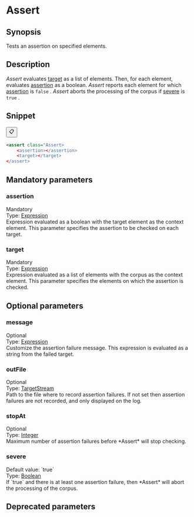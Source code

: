 <h1 class="module">Assert</h1>

## Synopsis

Tests an assertion on specified elements.

## Description

 *Assert* evaluates <a href="#target" class="param">target</a> as a list of elements. Then, for each element, evaluates <a href="#assertion" class="param">assertion</a> as a boolean. *Assert* reports each element for which <a href="#assertion" class="param">assertion</a> is `false` . *Assert* aborts the processing of the corpus if <a href="#severe" class="param">severe</a> is `true` .

## Snippet



<button class="copy-code-button" title="Copy to clipboard" onclick="copy_code(this)">📋</button>
```xml
<assert class="Assert>
    <assertion></assertion>
    <target></target>
</assert>
```

## Mandatory parameters

<h3 id="assertion" class="param">assertion</h3>

<div class="param-level param-level-mandatory">Mandatory
</div>
<div class="param-type">Type: <a href="../converter/fr.inra.maiage.bibliome.alvisnlp.core.corpus.expressions.Expression" class="converter">Expression</a>
</div>
Expression evaluated as a boolean with the target element as the context element. This parameter specifies the assertion to be checked on each target.

<h3 id="target" class="param">target</h3>

<div class="param-level param-level-mandatory">Mandatory
</div>
<div class="param-type">Type: <a href="../converter/fr.inra.maiage.bibliome.alvisnlp.core.corpus.expressions.Expression" class="converter">Expression</a>
</div>
Expression evaluated as a list of elements with the corpus as the context element. This parameter specifies the elements on which the assertion is checked.

## Optional parameters

<h3 id="message" class="param">message</h3>

<div class="param-level param-level-optional">Optional
</div>
<div class="param-type">Type: <a href="../converter/fr.inra.maiage.bibliome.alvisnlp.core.corpus.expressions.Expression" class="converter">Expression</a>
</div>
Customize the assertion failure message. This expression is evaluated as a string from the failed target.

<h3 id="outFile" class="param">outFile</h3>

<div class="param-level param-level-optional">Optional
</div>
<div class="param-type">Type: <a href="../converter/fr.inra.maiage.bibliome.util.streams.TargetStream" class="converter">TargetStream</a>
</div>
Path to the file where to record assertion failures. If not set then assertion failures are not recorded, and only displayed on the log.

<h3 id="stopAt" class="param">stopAt</h3>

<div class="param-level param-level-optional">Optional
</div>
<div class="param-type">Type: <a href="../converter/java.lang.Integer" class="converter">Integer</a>
</div>
Maximum number of assertion failures before *Assert* will stop checking.

<h3 id="severe" class="param">severe</h3>

<div class="param-level param-level-default-value">Default value: `true`
</div>
<div class="param-type">Type: <a href="../converter/java.lang.Boolean" class="converter">Boolean</a>
</div>
If `true` and there is at least one assertion failure, then *Assert* will abort the processing of the corpus.

## Deprecated parameters

